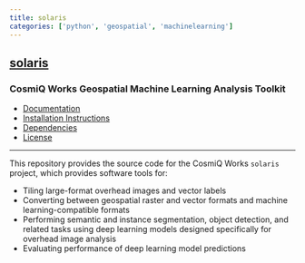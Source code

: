 ```yaml
---
title: solaris
categories: ['python', 'geospatial', 'machinelearning']
---
```

## [solaris](https://github.com/CosmiQ/solaris)

### CosmiQ Works Geospatial Machine Learning Analysis Toolkit


- [Documentation](#documentation)
- [Installation Instructions](#installation-instructions)
- [Dependencies](#dependencies)
- [License](#license)
---

This repository provides the source code for the CosmiQ Works `solaris` project, which provides software tools for:
- Tiling large-format overhead images and vector labels
- Converting between geospatial raster and vector formats and machine learning-compatible formats
- Performing semantic and instance segmentation, object detection, and related tasks using deep learning models designed specifically for overhead image analysis
- Evaluating performance of deep learning model predictions
